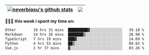 | <a href="https://github.com/neverbiasu"><img align="center" src="https://github-readme-stats.vercel.app/api?username=neverbiasu&theme=dracula&show_icons=true&hide_border=true&count_private=true" alt="neverbiasu's github stats" /></a> | <a href="https://github.com/neverbiasu"><img align="center" src="https://github-readme-stats.vercel.app/api/top-langs/?username=neverbiasu&theme=dracula&show_icons=true&hide_border=true&layout=compact" /></a> |
| ------------- | ------------- |

👨🏾‍💻 **this week i spent my time on:**
<!--START_SECTION:waka-->

```txt
Other        19 hrs 31 mins  █████████▓░░░░░░░░░░░░░░░   39.18 %
Markdown     14 hrs 26 mins  ███████▒░░░░░░░░░░░░░░░░░   28.98 %
TypeScript   7 hrs 19 mins   ███▓░░░░░░░░░░░░░░░░░░░░░   14.69 %
Python       4 hrs 53 mins   ██▒░░░░░░░░░░░░░░░░░░░░░░   09.83 %
Vue.js       1 hr 37 mins    ▓░░░░░░░░░░░░░░░░░░░░░░░░   03.26 %
```

<!--END_SECTION:waka-->
